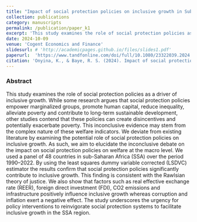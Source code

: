 ```yaml
---
title: "Impact of social protection policies on inclusive growth in Sub-Saharan Africa: evidence from bias-corrected dynamic panel."
collection: publications
category: manuscripts
permalink: /publication/paper_k1
excerpt: 'This study examines the role of social protection policies as a driver of inclusive growth. While some research argues that social protection policies empower marginalized groups, promote human capital, reduce inequality, alleviate poverty and contribute to long-term sustainable development, other studies contend that these policies can create disincentives and potentially exacerbate poverty.'
date: 2024-10-09
venue: 'Cogent Economics and Finance'
slidesurl: # 'http://academicpages.github.io/files/slides1.pdf'
paperurl:  'https://www.tandfonline.com/doi/full/10.1080/23322039.2024.2409421'
citation: 'Onyina, K., & Baye, R. S. (2024). Impact of social protection policies on inclusive growth in Sub-Saharan Africa: evidence from bias-corrected dynamic panel. Cogent Economics & Finance, 12(1), 2409421.'
---
```



### Abstract
This study examines the role of social protection policies as a driver of inclusive growth. While some research argues that social protection policies empower marginalized groups, promote human capital, reduce inequality, alleviate poverty and contribute to long-term sustainable development, other studies contend that these policies can create disincentives and potentially exacerbate poverty. This inconclusive evidence may stem from the complex nature of these welfare indicators. We deviate from existing literature by examining the potential role of social protection policies on inclusive growth. As such, we aim to elucidate the inconclusive debate on the impact on social protection policies on welfare at the macro level. We used a panel of 48 countries in sub-Saharan Africa (SSA) over the period 1990–2022. By using the least squares dummy variable corrected (LSDVC) estimator the results confirm that social protection policies significantly contribute to inclusive growth. This finding is consistent with the Rawlsian theory of justice. We also show that factors such as real effective exchange rate (REER), foreign direct investment (FDI), CO2 emissions and infrastructure positively influence inclusive growth whereas corruption and inflation exert a negative effect. The study underscores the urgency for policy interventions to reinvigorate social protection systems to facilitate inclusive growth in the SSA region.